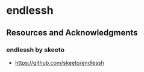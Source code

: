 # endlessh

## Resources and Acknowledgments
### endlessh by skeeto
* https://github.com/skeeto/endlessh
